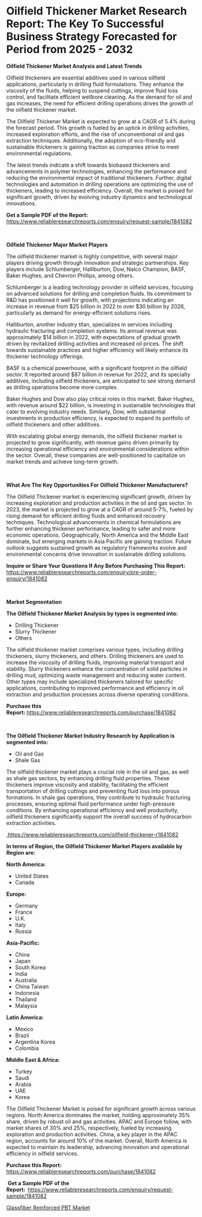<p><h1>Oilfield Thickener Market Research Report: The Key To Successful Business Strategy Forecasted for Period from 2025 - 2032</h1></p><p><strong>Oilfield Thickener Market Analysis and Latest Trends</strong></p>
<p><p>Oilfield thickeners are essential additives used in various oilfield applications, particularly in drilling fluid formulations. They enhance the viscosity of the fluids, helping to suspend cuttings, improve fluid loss control, and facilitate efficient wellbore cleaning. As the demand for oil and gas increases, the need for efficient drilling operations drives the growth of the oilfield thickener market.</p><p>The Oilfield Thickener Market is expected to grow at a CAGR of 5.4% during the forecast period. This growth is fueled by an uptick in drilling activities, increased exploration efforts, and the rise of unconventional oil and gas extraction techniques. Additionally, the adoption of eco-friendly and sustainable thickeners is gaining traction as companies strive to meet environmental regulations.</p><p>The latest trends indicate a shift towards biobased thickeners and advancements in polymer technologies, enhancing the performance and reducing the environmental impact of traditional thickeners. Further, digital technologies and automation in drilling operations are optimizing the use of thickeners, leading to increased efficiency. Overall, the market is poised for significant growth, driven by evolving industry dynamics and technological innovations.</p></p>
<p><strong>Get a Sample PDF of the Report:&nbsp;</strong> <a href="https://www.reliableresearchreports.com/enquiry/request-sample/1841082?utm_campaign=2662&utm_medium=2&utm_source=Github&utm_content=ia&utm_term=03042025&utm_id=oilfield-thickener">https://www.reliableresearchreports.com/enquiry/request-sample/1841082</a></p>
<p>&nbsp;</p>
<p><strong>Oilfield Thickener Major Market Players</strong></p>
<p><p>The oilfield thickener market is highly competitive, with several major players driving growth through innovation and strategic partnerships. Key players include Schlumberger, Halliburton, Dow, Nalco Champion, BASF, Baker Hughes, and Chevron Phillips, among others. </p><p>Schlumberger is a leading technology provider in oilfield services, focusing on advanced solutions for drilling and completion fluids. Its commitment to R&D has positioned it well for growth, with projections indicating an increase in revenue from $25 billion in 2022 to over $30 billion by 2026, particularly as demand for energy-efficient solutions rises.</p><p>Halliburton, another industry titan, specializes in services including hydraulic fracturing and completion systems. Its annual revenue was approximately $14 billion in 2022, with expectations of gradual growth driven by revitalized drilling activities and increased oil prices. The shift towards sustainable practices and higher efficiency will likely enhance its thickener technology offerings.</p><p>BASF is a chemical powerhouse, with a significant footprint in the oilfield sector. It reported around $87 billion in revenue for 2022, and its specialty additives, including oilfield thickeners, are anticipated to see strong demand as drilling operations become more complex.</p><p>Baker Hughes and Dow also play critical roles in this market. Baker Hughes, with revenue around $22 billion, is investing in sustainable technologies that cater to evolving industry needs. Similarly, Dow, with substantial investments in production efficiency, is expected to expand its portfolio of oilfield thickeners and other additives.</p><p>With escalating global energy demands, the oilfield thickener market is projected to grow significantly, with revenue gains driven primarily by increasing operational efficiency and environmental considerations within the sector. Overall, these companies are well-positioned to capitalize on market trends and achieve long-term growth.</p></p>
<p>&nbsp;</p>
<p><strong>What Are The Key Opportunities For Oilfield Thickener Manufacturers?</strong></p>
<p><p>The Oilfield Thickener market is experiencing significant growth, driven by increasing exploration and production activities in the oil and gas sector. In 2023, the market is projected to grow at a CAGR of around 5-7%, fueled by rising demand for efficient drilling fluids and enhanced recovery techniques. Technological advancements in chemical formulations are further enhancing thickener performance, leading to safer and more economic operations. Geographically, North America and the Middle East dominate, but emerging markets in Asia Pacific are gaining traction. Future outlook suggests sustained growth as regulatory frameworks evolve and environmental concerns drive innovation in sustainable drilling solutions.</p></p>
<p><strong>Inquire or Share Your Questions If Any Before Purchasing This Report:</strong> <a href="https://www.reliableresearchreports.com/enquiry/pre-order-enquiry/1841082?utm_campaign=2662&utm_medium=2&utm_source=Github&utm_content=ia&utm_term=03042025&utm_id=oilfield-thickener">https://www.reliableresearchreports.com/enquiry/pre-order-enquiry/1841082</a></p>
<p>&nbsp;</p>
<p><strong>Market Segmentation</strong></p>
<p><strong>The Oilfield Thickener Market Analysis by types is segmented into:</strong></p>
<p><ul><li>Drilling Thickener</li><li>Slurry Thickener</li><li>Others</li></ul></p>
<p><p>The oilfield thickener market comprises various types, including drilling thickeners, slurry thickeners, and others. Drilling thickeners are used to increase the viscosity of drilling fluids, improving material transport and stability. Slurry thickeners enhance the concentration of solid particles in drilling mud, optimizing waste management and reducing water content. Other types may include specialized thickeners tailored for specific applications, contributing to improved performance and efficiency in oil extraction and production processes across diverse operating conditions.</p></p>
<p><strong>Purchase this Report:&nbsp;</strong><a href="https://www.reliableresearchreports.com/purchase/1841082?utm_campaign=2662&utm_medium=2&utm_source=Github&utm_content=ia&utm_term=03042025&utm_id=oilfield-thickener">https://www.reliableresearchreports.com/purchase/1841082</a></p>
<p>&nbsp;</p>
<p><strong>The Oilfield Thickener Market Industry Research by Application is segmented into:</strong></p>
<p><ul><li>Oil and Gas</li><li>Shale Gas</li></ul></p>
<p><p>The oilfield thickener market plays a crucial role in the oil and gas, as well as shale gas sectors, by enhancing drilling fluid properties. These thickeners improve viscosity and stability, facilitating the efficient transportation of drilling cuttings and preventing fluid loss into porous formations. In shale gas operations, they contribute to hydraulic fracturing processes, ensuring optimal fluid performance under high-pressure conditions. By enhancing operational efficiency and well productivity, oilfield thickeners significantly support the overall success of hydrocarbon extraction activities.</p></p>
<p><a href="https://www.reliableresearchreports.com/oilfield-thickener-r1841082?utm_campaign=2662&utm_medium=2&utm_source=Github&utm_content=ia&utm_term=03042025&utm_id=oilfield-thickener">&nbsp;https://www.reliableresearchreports.com/oilfield-thickener-r1841082</a></p>
<p><strong>In terms of Region, the Oilfield Thickener Market Players available by Region are:</strong></p>
<p>
    <p> <strong> North America: </strong>
        <ul>
            <li>United States</li>
            <li>Canada</li>
        </ul>
        </p> 
    <p> <strong> Europe: </strong>
        <ul>
            <li>Germany</li>
            <li>France</li>
            <li>U.K.</li>
            <li>Italy</li>
            <li>Russia</li>
        </ul>
        </p> 
    <p> <strong> Asia-Pacific: </strong>
        <ul>
            <li>China</li>
            <li>Japan</li>
            <li>South Korea</li>
            <li>India</li>
            <li>Australia</li>
            <li>China Taiwan</li>
            <li>Indonesia</li>
            <li>Thailand</li>
            <li>Malaysia</li>
        </ul>
        </p> 
    <p> <strong> Latin America: </strong>
        <ul>
            <li>Mexico</li>
            <li>Brazil</li>
            <li>Argentina Korea</li>
            <li>Colombia</li>
        </ul>
        </p> 
    <p> <strong> Middle East & Africa: </strong>
        <ul>
            <li>Turkey</li>
            <li>Saudi</li>
            <li>Arabia</li>
            <li>UAE</li>
            <li>Korea</li>
        </ul>
    </p>
    </p>
<p><p>The Oilfield Thickener Market is poised for significant growth across various regions. North America dominates the market, holding approximately 35% share, driven by robust oil and gas activities. APAC and Europe follow, with market shares of 30% and 25%, respectively, fueled by increasing exploration and production activities. China, a key player in the APAC region, accounts for around 10% of the market. Overall, North America is expected to maintain its leadership, advancing innovation and operational efficiency in oilfield services.</p></p>
<p><strong>Purchase this Report: </strong><a href="https://www.reliableresearchreports.com/purchase/1841082?utm_campaign=2662&utm_medium=2&utm_source=Github&utm_content=ia&utm_term=03042025&utm_id=oilfield-thickener">https://www.reliableresearchreports.com/purchase/1841082</a></p>
<p>&nbsp;<strong>Get a Sample PDF of the Report:&nbsp;&nbsp;</strong><a href="https://www.reliableresearchreports.com/enquiry/request-sample/1841082?utm_campaign=2662&utm_medium=2&utm_source=Github&utm_content=ia&utm_term=03042025&utm_id=oilfield-thickener">https://www.reliableresearchreports.com/enquiry/request-sample/1841082</a></p>
<p><strong></strong></p>
<p><p><a href="https://github.com/lisaeichler20775/Market-Research-Report-List-1/blob/main/glassfiber-reinforced-pbt-market.md?utm_campaign=2662&utm_medium=2&utm_source=Github&utm_content=ia&utm_term=03042025&utm_id=oilfield-thickener">Glassfiber Reinforced PBT Market</a></p></p>